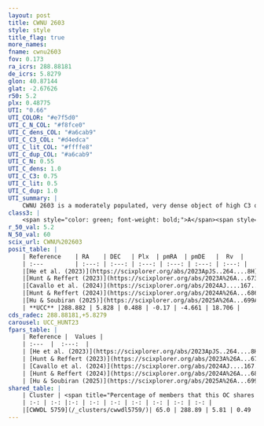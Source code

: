 ```yaml
---
layout: post
title: CWNU 2603
style: style
title_flag: true
more_names: 
fname: cwnu2603
fov: 0.173
ra_icrs: 288.88181
de_icrs: 5.8279
glon: 40.87144
glat: -2.67626
r50: 5.2
plx: 0.48775
UTI: "0.66"
UTI_COLOR: "#e7f5d0"
UTI_C_N_COL: "#f8fce0"
UTI_C_dens_COL: "#a6cab9"
UTI_C_C3_COL: "#d4edca"
UTI_C_lit_COL: "#ffffe8"
UTI_C_dup_COL: "#a6cab9"
UTI_C_N: 0.55
UTI_C_dens: 1.0
UTI_C_C3: 0.75
UTI_C_lit: 0.5
UTI_C_dup: 1.0
UTI_summary: |
    CWNU 2603 is a moderately populated, very dense object of high C3 quality. It was recently reported but it is moderately studied in the literature. This object shares a significant percentage of members with a later reported entry.
class3: |
    <span style="color: green; font-weight: bold;">A</span><span style="color: #FFC300; font-weight: bold;">B</span>
r_50_val: 5.2
N_50_val: 60
scix_url: CWNU%202603
posit_table: |
    | Reference    | RA    | DEC   | Plx  | pmRA  | pmDE   |  Rv  |
    | :---         | :---: | :---: | :---: | :---: | :---: | :---: |
    |[He et al. (2023)](https://scixplorer.org/abs/2023ApJS..264....8H) | 288.89 | 5.824 | 0.491 | -0.17 | -4.653 | 14.32 |
    |[Hunt & Reffert (2023)](https://scixplorer.org/abs/2023A%26A...673A.114H) | 288.894 | 5.816 | 0.482 | -0.187 | -4.669 | 21.724 |
    |[Cavallo et al. (2024)](https://scixplorer.org/abs/2024AJ....167...12C) | 288.873 | 5.827 | 0.482 | -- | -- | -- |
    |[Hunt & Reffert (2024)](https://scixplorer.org/abs/2024A%26A...686A..42H) | 288.894 | 5.816 | 0.482 | -0.187 | -4.669 | 21.724 |
    |[Hu & Soubiran (2025)](https://scixplorer.org/abs/2025A%26A...699A.246H) | 288.873 | 5.827 | -- | -- | -- | -- |
    | **UCC** |288.882 | 5.828 | 0.488 | -0.17 | -4.661 | 18.706 | 
cds_radec: 288.88181,+5.8279
carousel: UCC_HUNT23
fpars_table: |
    | Reference |  Values |
    | :---  |  :---:  |
    | [He et al. (2023)](https://scixplorer.org/abs/2023ApJS..264....8H) | `A0=2.75, m-M=11.7, logAge=8.45` |
    | [Hunt & Reffert (2023)](https://scixplorer.org/abs/2023A%26A...673A.114H) | `AV50=2.184, diffAV50=1.13, MOD50=11.446, logAge50=8.598` |
    | [Cavallo et al. (2024)](https://scixplorer.org/abs/2024AJ....167...12C) | `AV50=2.12, dMod50=11.44, logAge50=8.73, [Fe/H]50=0.28` |
    | [Hunt & Reffert (2024)](https://scixplorer.org/abs/2024A%26A...686A..42H) | `MassJ=363.022` |
    | [Hu & Soubiran (2025)](https://scixplorer.org/abs/2025A%26A...699A.246H) | `MA22=-0.06, MA23f=-0.17, MZ23=0.06, MK24=-0.07, MF24=-0.11` |
shared_table: |
    | Cluster | <span title="Percentage of members that this OC shares with the ones listed">%</span>   | RA   | DEC   | Plx   | pmRA  | pmDE  | Rv | UTI |
    | :-: | :-: |:-: | :-: | :-: | :-: | :-: | :-: | :-: |
    |[CWWDL 5759](/_clusters/cwwdl5759/)| 65.0 | 288.89 | 5.81 | 0.49 | -0.17 | -4.65 | 27.53 |0.0 |
---
```

